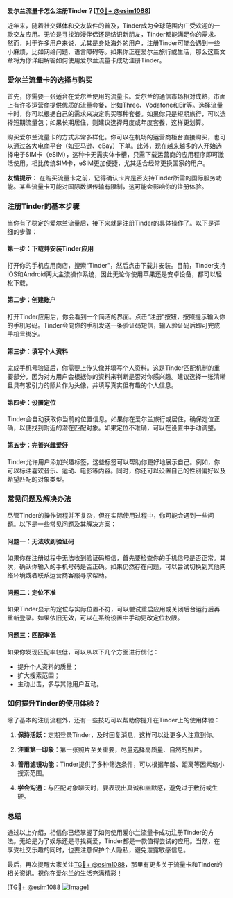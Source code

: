 **爱尔兰流量卡怎么注册Tinder？[[TG💪+ @esim1088](https://t.me/s/esim1088)]**

近年来，随着社交媒体和交友软件的普及，Tinder成为全球范围内广受欢迎的一款交友应用。无论是寻找浪漫伴侣还是结识新朋友，Tinder都能满足你的需求。然而，对于许多用户来说，尤其是身处海外的用户，注册Tinder可能会遇到一些小麻烦，比如网络问题、语言障碍等。如果你正在爱尔兰旅行或生活，那么这篇文章将为你详细解答如何使用爱尔兰流量卡成功注册Tinder。

### 爱尔兰流量卡的选择与购买

首先，你需要一张适合在爱尔兰使用的流量卡。爱尔兰的通信市场相对成熟，市面上有许多运营商提供优质的流量套餐，比如Three、Vodafone和Eir等。选择流量卡时，你可以根据自己的需求来决定购买哪种套餐。如果你只是短期旅行，可以选择短期流量包；如果长期居住，则建议选择月度或年度套餐，这样更划算。

购买爱尔兰流量卡的方式非常多样化。你可以在机场的运营商柜台直接购买，也可以通过各大电商平台（如亚马逊、eBay）下单。此外，现在越来越多的人开始选择电子SIM卡（eSIM），这种卡无需实体卡槽，只需下载运营商的应用程序即可激活使用。相比传统SIM卡，eSIM更加便捷，尤其适合经常更换国家的用户。

**友情提示：** 在购买流量卡之前，记得确认卡片是否支持Tinder所需的国际服务功能。某些流量卡可能对国际数据传输有限制，这可能会影响你的注册体验。

### 注册Tinder的基本步骤

当你有了稳定的爱尔兰流量后，接下来就是注册Tinder的具体操作了。以下是详细的步骤：

#### 第一步：下载并安装Tinder应用
打开你的手机应用商店，搜索“Tinder”，然后点击下载并安装。目前，Tinder支持iOS和Android两大主流操作系统，因此无论你使用苹果还是安卓设备，都可以轻松下载。

#### 第二步：创建账户
打开Tinder应用后，你会看到一个简洁的界面。点击“注册”按钮，按照提示输入你的手机号码。Tinder会向你的手机发送一条验证码短信，输入验证码后即可完成手机号绑定。

#### 第三步：填写个人资料
完成手机号验证后，你需要上传头像并填写个人资料。这是Tinder匹配机制的重要部分，因为对方用户会根据你的资料来判断是否对你感兴趣。建议选择一张清晰且具有吸引力的照片作为头像，并填写真实但有趣的个人信息。

#### 第四步：设置定位
Tinder会自动获取你当前的位置信息。如果你在爱尔兰旅行或居住，确保定位正确，以便找到附近的潜在匹配对象。如果定位不准确，可以在设置中手动调整。

#### 第五步：完善兴趣爱好
Tinder允许用户添加兴趣标签，这些标签可以帮助你更好地展示自己。例如，你可以标注喜欢音乐、运动、电影等内容。同时，你还可以设置自己的性别偏好以及希望匹配的对象类型。

### 常见问题及解决办法

尽管Tinder的操作流程并不复杂，但在实际使用过程中，你可能会遇到一些问题。以下是一些常见问题及其解决方案：

#### 问题一：无法收到验证码
如果你在注册过程中无法收到验证码短信，首先要检查你的手机信号是否正常。其次，确认你输入的手机号码是否正确。如果仍然存在问题，可以尝试切换到其他网络环境或者联系运营商客服寻求帮助。

#### 问题二：定位不准
如果Tinder显示的定位与实际位置不符，可以尝试重启应用或关闭后台运行后再重新登录。如果依旧无效，可以在系统设置中手动更改定位权限。

#### 问题三：匹配率低
如果你发现匹配率较低，可以从以下几个方面进行优化：
- 提升个人资料的质量；
- 扩大搜索范围；
- 主动出击，多与其他用户互动。

### 如何提升Tinder的使用体验？

除了基本的注册流程外，还有一些技巧可以帮助你提升在Tinder上的使用体验：

1. **保持活跃**：定期登录Tinder，及时回复消息，这样可以让更多人注意到你。
   
2. **注重第一印象**：第一张照片至关重要，尽量选择高质量、自然的照片。

3. **善用滤镜功能**：Tinder提供了多种筛选条件，可以根据年龄、距离等因素缩小搜索范围。

4. **学会沟通**：与匹配对象聊天时，要表现出真诚和幽默感，避免过于敷衍或生硬。

### 总结

通过以上介绍，相信你已经掌握了如何使用爱尔兰流量卡成功注册Tinder的方法。无论是为了娱乐还是寻找真爱，Tinder都是一款值得尝试的应用。当然，在享受社交乐趣的同时，也要注意保护个人隐私，避免泄露敏感信息。

最后，再次提醒大家关注[TG💪+ @esim1088](https://t.me/s/esim1088)，那里有更多关于流量卡和Tinder的相关资讯。祝你在爱尔兰的生活充满精彩！

[[TG💪+ @esim1088](https://t.me/s/esim1088) ![Image](https://i.postimg.cc/4NQfJmqS/Snipaste-2025-05-13-00-14-12.png)]